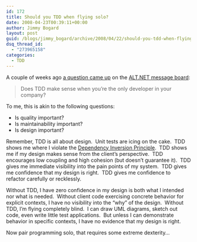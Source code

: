 ```yaml
---
id: 172
title: Should you TDD when flying solo?
date: 2008-04-23T00:39:11+00:00
author: Jimmy Bogard
layout: post
guid: /blogs/jimmy_bogard/archive/2008/04/22/should-you-tdd-when-flying-solo.aspx
dsq_thread_id:
  - "273965158"
categories:
  - TDD
---
```

A couple of weeks ago [a question came up](http://tech.groups.yahoo.com/group/altdotnet/message/6120) on the [ALT.NET message board](http://tech.groups.yahoo.com/group/altdotnet/):

> Does TDD make sense when you&#8217;re the only developer in your company?

To me, this is akin to the following questions:

  * Is quality important?
  * Is maintainability important?
  * Is design important?

Remember, TDD is all about design.&nbsp; Unit tests are icing on the cake.&nbsp; TDD shows me where I violate the [Dependency Inversion Principle](http://www.lostechies.com/blogs/jimmy_bogard/archive/2008/03/31/ptom-the-dependency-inversion-principle.aspx).&nbsp; TDD shows me if my design makes sense from the client&#8217;s perspective.&nbsp; TDD encourages low coupling and high cohesion (but doesn&#8217;t guarantee it).&nbsp; TDD gives me immediate visibility into the pain points of my system.&nbsp; TDD gives me confidence that my design is right.&nbsp; TDD gives me confidence to refactor carefully or recklessly.

Without TDD, I have zero confidence in my design is both what I intended nor what is needed.&nbsp; Without client code exercising concrete behavior for explicit contexts, I have no visibility into the &#8220;why&#8221; of the design.&nbsp; Without TDD, I&#8217;m flying completely blind.&nbsp; I can draw UML diagrams, sketch out code, even write little test applications.&nbsp; But unless I can demonstrate behavior in specific contexts, I have no evidence that my design is right.

Now pair programming solo, that requires some extreme dexterity&#8230;